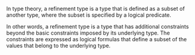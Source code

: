 In type theory, a refinement type is a type that is defined as a subset of another type, 
where the subset is specified by a logical predicate.

In other words, a refinement type is a type that has additional constraints beyond the basic 
constraints imposed by its underlying type. 
The constraints are expressed as logical formulas that define a subset of the values that belong to the underlying type.
